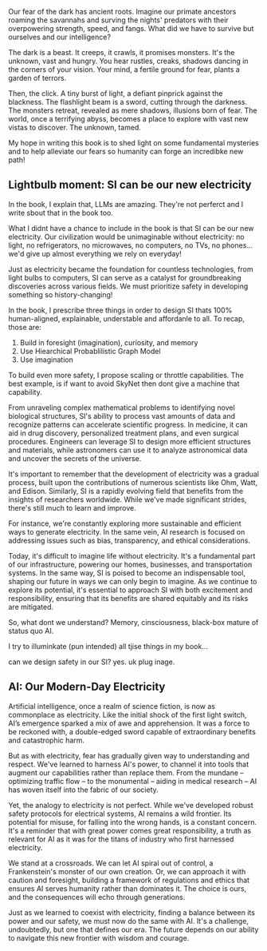 Our fear of the dark has ancient roots. Imagine our primate ancestors roaming the savannahs and surving the nights' predators with their overpowering strength, speed, and fangs. What did we have to survive but ourselves and our intelligence?

The dark is a beast. It creeps, it crawls, it promises monsters. It's the unknown, vast and hungry. You hear rustles, creaks, shadows dancing in the corners of your vision. Your mind, a fertile ground for fear, plants a garden of terrors.

Then, the click. A tiny burst of light, a defiant pinprick against the blackness. The flashlight beam is a sword, cutting through the darkness. The monsters retreat, revealed as mere shadows, illusions born of fear. The world, once a terrifying abyss, becomes a place to explore with vast new vistas to discover. The unknown, tamed. 

My hope in writing this book is to shed light on some fundamental mysteries and to help alleviate our fears so humanity can forge an incredibke new path!

## Lightbulb moment: SI can be our new electricity 

In the book, I explain that, LLMs are amazing. They're not perferct and I write sbout that in the book too. 

What I didnt have a chance to include in the book is that SI can be our new electricity. Our civilization would be unimaginable without electricity: no light, no refrigerators, no microwaves, no computers, no TVs, no phones... we'd give up almost everything we rely on everyday!

Just as electricity became the foundation for countless technologies, from light bulbs to computers, SI can serve as a catalyst for groundbreaking discoveries across various fields. We must prioritize safety in developing something so history-changing!

In the book, I prescribe three things in order to design SI thats 100% human-aligned, explainable, understable and affordanle to all. To recap, those are:

1) Build in foresight (imagination), curiosity, and memory
2) Use Hiearchical Probablilistic Graph Model
3) Use imagination

To build even more safety, I propose scaling or throttle capabilities. The best example, is if want to avoid SkyNet then dont give a machine that capability.

From unraveling complex mathematical problems to identifying novel biological structures, SI's ability to process vast amounts of data and recognize patterns can accelerate scientific progress. In medicine, it can aid in drug discovery, personalized treatment plans, and even surgical procedures. Engineers can leverage SI to design more efficient structures and materials, while astronomers can use it to analyze astronomical data and uncover the secrets of the universe.

It's important to remember that the development of electricity was a gradual process, built upon the contributions of numerous scientists like Ohm, Watt, and Edison. Similarly, SI is a rapidly evolving field that benefits from the insights of researchers worldwide. While we've made significant strides, there's still much to learn and improve.

For instance, we're constantly exploring more sustainable and efficient ways to generate electricity. In the same vein, AI research is focused on addressing issues such as bias, transparency, and ethical considerations.

Today, it's difficult to imagine life without electricity. It's a fundamental part of our infrastructure, powering our homes, businesses, and transportation systems. In the same way, SI is poised to become an indispensable tool, shaping our future in ways we can only begin to imagine. As we continue to explore its potential, it's essential to approach SI with both excitement and responsibility, ensuring that its benefits are shared equitably and its risks are mitigated.




So, what dont we understand?
Memory, cinsciousness, black-box mature of status quo AI.

I try to illuminkate (pun intended) all tjise things in my book...

can we design safety in our SI? yes. uk plug inage.

## AI: Our Modern-Day Electricity

Artificial intelligence, once a realm of science fiction, is now as commonplace as electricity. Like the initial shock of the first light switch, AI’s emergence sparked a mix of awe and apprehension. It was a force to be reckoned with, a double-edged sword capable of extraordinary benefits and catastrophic harm.

But as with electricity, fear has gradually given way to understanding and respect. We've learned to harness AI's power, to channel it into tools that augment our capabilities rather than replace them. From the mundane – optimizing traffic flow – to the monumental – aiding in medical research – AI has woven itself into the fabric of our society.

Yet, the analogy to electricity is not perfect. While we've developed robust safety protocols for electrical systems, AI remains a wild frontier. Its potential for misuse, for falling into the wrong hands, is a constant concern. It's a reminder that with great power comes great responsibility, a truth as relevant for AI as it was for the titans of industry who first harnessed electricity.

We stand at a crossroads. We can let AI spiral out of control, a Frankenstein's monster of our own creation. Or, we can approach it with caution and foresight, building a framework of regulations and ethics that ensures AI serves humanity rather than dominates it. The choice is ours, and the consequences will echo through generations.
 
Just as we learned to coexist with electricity, finding a balance between its power and our safety, we must now do the same with AI. It's a challenge, undoubtedly, but one that defines our era. The future depends on our ability to navigate this new frontier with wisdom and courage. 

